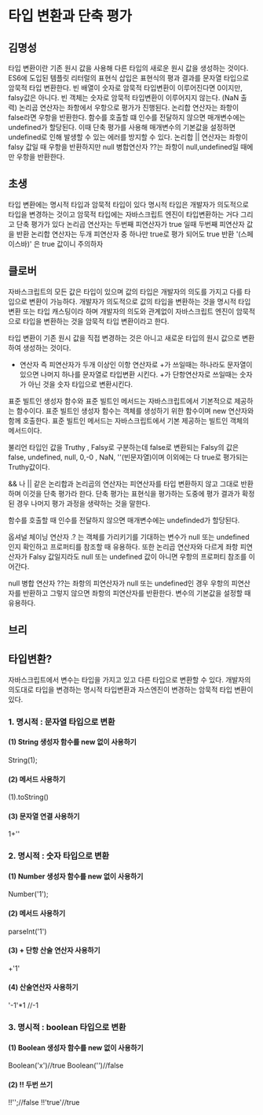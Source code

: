 # 타입 변환과 단축 평가

## 김명성
타입 변환이란 기존 원시 값을 사용해 다른 타입의 새로운 원시 값을 생성하는 것이다.
ES6에 도입된 템플릿 리터럴의 표현식 삽입은 표현식의 평과 결과를 문자열 타입으로 암묵적 타입 변환한다.
빈 배열이 숫자로 암묵적 타입변환이 이루어진다면 0이지만, falsy값은 아니다.
빈 객체는 숫자로 암묵적 타입변환이 이루어지지 않는다. (NaN 출력)
논리곱 연산자는 좌항에서 우항으로 평가가 진행된다.
논리합 연산자는 좌항이 false라면 우항을 반환한다.
함수를 호출할 떄 인수를 전달하지 않으면 매개변수에는 undefined가 할당된다. 이때 단축 평가를 사용해 매개변수의 기본값을 설정하면 undefined로 인해 발생할 수 있는 에러를 방지할 수 있다.
논리합 || 연산자는 좌항이 falsy 값일 때 우항을 반환하지만
null 병합연산자 ??는 좌항이 null,undefined일 때에만 우항을 반환한다.

## 초생
타입 변환에는 명시적 타입과 암묵적 타입이 있다
명시적 타입은 개발자가 의도적으로 타입을 변경하는 것이고
암묵적 타입에는 자바스크립트 엔진이 타입변환하는 거다
그리고 단축 평가가 있다
논리곱 연산자는 두번째 피연산자가 true 일때 두번째 피연산자 값을 반환
논리합 연산자는 두개 피연산자 중 하나만 true로 평가 되어도 true 반환
'(스페이스바)' 은 true 값이니 주의하자

## 클로버
자바스크립트의 모든 값은 타입이 있으며 값의 타입은 개발자의 의도를 가지고 다를 타입으로 변환이
가능하다. 개발자가 의도적으로 값의 타입을 변환하는 것을 명시적 타입 변환 또는 타입 캐스팅이라 하며 개발자의 의도와 관계없이 자바스크립트 엔진이 암묵적으로 타입을 변환하는 것을 암묵적 타입 변환이라고 한다.

타입 변환이 기존 원시 값을 직접 변경하는 것은 아니고 새로운 타입의 원시 값으로 변환하여 생성하는 것이다.

+ 연산자 즉 피연산자가 두개 이상인 이항 연산자로 +가 쓰일때는 하나라도 문자열이 있으면 나머지 하나를 문자열로 타입변환 시킨다. +가 단항연산자로 쓰일때는 숫자가 아닌 것을 숫자 타입으로 변환시킨다.

표준 빌트인 생성자 함수와 표준 빌트인 메서드는 자바스크립트에서 기본적으로 제공하는 함수이다.
표준 빌트인 생성자 함수는 객체를 생성하기 위한 함수이며 new 연산자와 함께 호출한다. 표준 빌트인 메서드는 자바스크립트에서 기본 제공하는 빌트인 객체의 메서드이다.

불리언 타입인 값을 Truthy , Falsy로 구분하는데 false로 변환되는 Falsy의 값은 false, undefined, null, 0,-0 , NaN, ''(빈문자열)이며 이외에는 다 true로 평가되는 Truthy값이다.

&& 나 || 같은 논리합과 논리곱의 연산자는 피연산자를 타입 변환하지 않고 그대로 반환하며 이것을 단축 평가라 한다. 단축 평가는 표현식을 평가하는 도중에 평가 결과가 확정된 경우 나머지 평가 과정을 생략하는 것을 말한다.

함수를 호출할 때 인수를 전달하지 않으면 매개변수에는 undefinded가 할당된다.

옵셔널 체이닝 연산자 .? 는 객체를 가리키기를 기대하는 변수가 null 또는 undefined인지 확인하고 프로퍼티를 참조할 때 유용하다. 또한 논리곱 연산자와 다르게 좌항 피연산자가 Falsy 값일지라도 null 또는 undefined 값이 아니면 우항의 프로퍼티 참조를 이어간다.

null 병합 연산자 ??는 좌항의 피연산자가 null 또는 undefined인 경우 우항의 피연산자를 반환하고 그렇지 않으면 좌항의 피연산자를 반환한다. 변수의 기본값을 설정할 때 유용하다.

## 브리
## 타입변환?
자바스크립트에서 변수는 타입을 가지고 있고 다른 타입으로 변환할 수 있다.
개발자의 의도대로 타입을 변경하는 명시적 타입변환과 자스엔진이 변경하는 암묵적 타입 변환이 있다.
### 1. 명시적 : 문자열 타입으로 변환
#### (1) String 생성자 함수를 new 없이 사용하기
String(1);
#### (2) 메서드 사용하기
(1).toString()
#### (3) 문자열 연결 사용하기
1+''

### 2. 명시적 : 숫자 타입으로 변환
#### (1) Number 생성자 함수를 new 없이 사용하기
Number('1');
#### (2) 메서드 사용하기
parseInt('1')
#### (3) + 단항 산술 연산자 사용하기
+'1'
#### (4) 산술연산자 사용하기
'-1'*1 //-1

### 3. 명시적 : boolean 타입으로 변환
#### (1) Boolean 생성자 함수를 new 없이 사용하기
Boolean('x')//true
Boolean('')//false

#### (2) !! 두번 쓰기
!!'';//false
!!'true'//true

